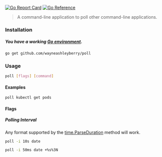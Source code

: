 [![Go Report Card](https://goreportcard.com/badge/github.com/wayneashleyberry/poll)](https://goreportcard.com/report/github.com/wayneashleyberry/poll)
[![Go Reference](https://pkg.go.dev/badge/wayneashleyberry/poll.svg)](https://pkg.go.dev/wayneashleyberry/poll)

> A command-line application to poll other command-line applications.

### Installation

##### You have a working [Go environment](https://golang.org/doc/install).

```sh
go get github.com/wayneashleyberry/poll
```

### Usage

```sh
poll [flags] [command]
```

#### Examples

```sh
poll kubectl get pods
```

#### Flags

##### Polling Interval

Any format supported by the [time.ParseDuration](https://golang.org/pkg/time/#ParseDuration) method will work.

```sh
poll -i 10s date
```

```sh
poll -i 50ms date +%s%3N
```
